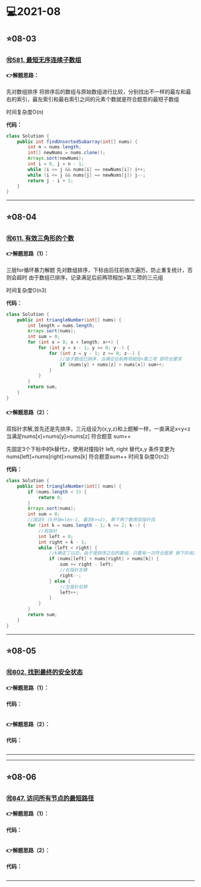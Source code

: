 # 💻2021-08

## ⭐08-03

### [🉑581. 最短无序连续子数组](https://leetcode-cn.com/problems/shortest-unsorted-continuous-subarray/)

#### 👉解题思路：

先对数组排序 将排序后的数组与原始数组进行比较，分别找出不一样的最左和最右的索引，最左索引和最右索引之间的元素个数就是符合题意的最短子数组

时间复杂度O(n)

**代码：**

```java
class Solution {
    public int findUnsortedSubarray(int[] nums) {
        int n = nums.length;
        int[] newNums = nums.clone();
        Arrays.sort(newNums);
        int i = 0, j = n - 1;
        while (i <= j && nums[i] == newNums[i]) i++;
        while (i <= j && nums[j] == newNums[j]) j--;
        return j - i + 1;
    }
}
```

***

## ⭐08-04

### [🉑611. 有效三角形的个数](https://leetcode-cn.com/problems/valid-triangle-number/)

#### 👉解题思路（1）：

三层for循环暴力解题 先对数组排序，下标由后往前依次遍历，防止重复统计，否则会超时 由于数组已排序，记录满足后前两项相加>第三项的三元组

时间复杂度O(n3)

**代码：**

```java
class Solution {
    public int triangleNumber(int[] nums) {
        int length = nums.length;
        Arrays.sort(nums);
        int sum = 0;
        for (int x = 0; x < length; x++) {
            for (int y = x - 1; y >= 0; y--) {
                for (int z = y - 1; z >= 0; z--) {
                    //由于数组已排序，当满足后前两项相加>第三项 即符合要求
                    if (nums[y] + nums[z] > nums[x]) sum++;
                }
            }
        }
        return sum;
    }
}
```

#### 👉解题思路（2）：

双指针求解,首先还是先排序，三元组设为(x,y,z)和上题解一样，一直满足x<y<z 当满足nums[x]+nums[y]>nums[z] 符合题意 sum++

先固定3个下标中的k替代z，使用对撞指针 left, right 替代x,y 条件变更为nums[left]+nums[right]>nums[k] 符合题意sum++
时间复杂度O(n2)

**代码：**

```java
class Solution {
    public int triangleNumber(int[] nums) {
        if (nums.length < 3) {
            return 0;
        }
        Arrays.sort(nums);
        int sum = 0;
        //固定k (k开始=len-1, 最后k>=2), 剩下两个数用双指针找
        for (int k = nums.length - 1; k >= 2; k--) {
            //双指针
            int left = 0;
            int right = k - 1;
            while (left < right) {
                //k确定了以后，由于是排序之后的数组，只要有一次符合题意 剩下的肯定就符合，统计right-left即可
                if (nums[left] + nums[right] > nums[k]) {
                    sum += right - left;
                    //右指针左移
                    right--;
                } else {
                    //左指针右移
                    left++;
                }
            }
        }
        return sum;
    }
}
```

***

## ⭐08-05

### [🉑802. 找到最终的安全状态](https://leetcode-cn.com/problems/find-eventual-safe-states/)

#### 👉解题思路（1）：

**代码：**

```java

```

#### 👉解题思路（2）：

**代码：**

```java

```

***

***

## ⭐08-06

### [🉑847. 访问所有节点的最短路径](https://leetcode-cn.com/problems/shortest-path-visiting-all-nodes/)

#### 👉解题思路（1）：

**代码：**

```java

```

#### 👉解题思路（2）：

**代码：**

```java

```

***
